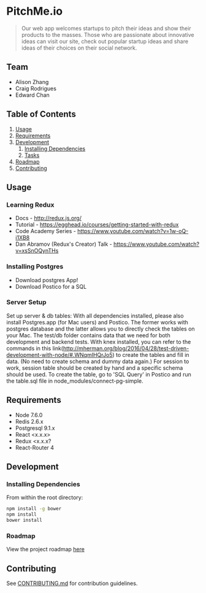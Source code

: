 # PitchMe.io
> Our web app welcomes startups to pitch their ideas and show their products to the masses. Those who are passionate about innovative ideas can visit our site, check out popular startup ideas and share ideas of their choices on their social network.
## Team
  - Alison Zhang
  - Craig Rodrigues
  - Edward Chan

## Table of Contents
1. [Usage](#Usage)
1. [Requirements](#requirements)
1. [Development](#development)
    1. [Installing Dependencies](#installing-dependencies)
    1. [Tasks](#tasks)
1. [Roadmap](#roadmap)
1. [Contributing](#contributing)

## Usage

### Learning Redux
  - Docs - http://redux.js.org/
  - Tutorial - https://egghead.io/courses/getting-started-with-redux
  - Code Academy Series - https://www.youtube.com/watch?v=1w-oQ-i1XB8
  - Dan Abramov (Redux's Creator) Talk - https://www.youtube.com/watch?v=xsSnOQynTHs


### Installing Postgres
  - Download postgres App!
  - Download Postico for a SQL 

### Server Setup
Set up server & db tables: With all dependencies installed, please also install Postgres.app (for Mac users) and Postico. The former works with postgres database and the latter allows you to directly check the tables on your Mac.
The test/db folder contains data that we need for both development and backend tests. With knex installed, you can refer to the commands in this link(http://mherman.org/blog/2016/04/28/test-driven-development-with-node/#.WNqmIHQrJo5) to create the tables and fill in data. (No need to create schema and dummy data again.)
For session to work, session table should be created by hand and a specific schema should be used. To create the table, go to 'SQL Query' in Postico and run the table.sql file in node_modules/connect-pg-simple.

## Requirements
- Node 7.6.0
- Redis 2.6.x
- Postgresql 9.1.x
- React <x.x.x>
- Redux <x.x.x?
- React-Router 4
## Development
### Installing Dependencies
From within the root directory:
```sh
npm install -g bower
npm install
bower install
```
### Roadmap
View the project roadmap [here](LINK_TO_DOC)
## Contributing
See [CONTRIBUTING.md](CONTRIBUTING.md) for contribution guidelines.